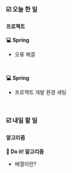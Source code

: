 ### ☑️  오늘 한 일
#### 프로젝트
<strong>💻 Spring</strong>
  - 오류 해결

<br>

<strong>💻 Spring</strong>
  - 프로젝트 개발 환경 세팅

<br>

### ☑️  내일 할 일
#### 알고리즘
<strong>📖 Do it! 알고리즘</strong>
  - 배열이란?
